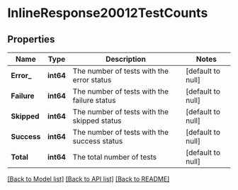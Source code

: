 # InlineResponse20012TestCounts

## Properties
Name | Type | Description | Notes
------------ | ------------- | ------------- | -------------
**Error_** | **int64** | The number of tests with the error status | [default to null]
**Failure** | **int64** | The number of tests with the failure status | [default to null]
**Skipped** | **int64** | The number of tests with the skipped status | [default to null]
**Success** | **int64** | The number of tests with the success status | [default to null]
**Total** | **int64** | The total number of tests | [default to null]

[[Back to Model list]](../README.md#documentation-for-models) [[Back to API list]](../README.md#documentation-for-api-endpoints) [[Back to README]](../README.md)

